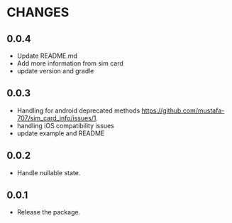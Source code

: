 # CHANGES

## 0.0.4

- Update README.md
- Add more information from sim card
- update version and gradle

## 0.0.3

- Handling for android deprecated methods <https://github.com/mustafa-707/sim_card_info/issues/1>.
- handling iOS compatibility issues
- update example and README

## 0.0.2

- Handle nullable state.

## 0.0.1

- Release the package.
